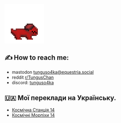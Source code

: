 ![rouny](rouny_beret_spinning.gif)

## ✍️ How to reach me:
- mastodon [tunguso4ka@equestria.social](https://equestria.social/@tunguso4ka)
- reddit [r/TungusChan](https://www.reddit.com/user/TungusChan/)
- discord: [tunguso4ka](https://discordapp.com/users/636156844934430720)

## 🇺🇦 Мої переклади на Українську.
- [Космічна Станція 14](https://github.com/Tunguso4ka/space-station-14)
- [Космічні Морпіхи 14](https://github.com/Tunguso4ka/CM-14)
